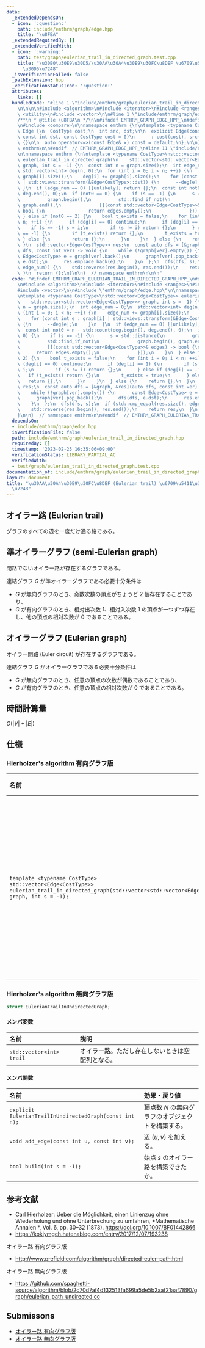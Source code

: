 ```yaml
---
data:
  _extendedDependsOn:
  - icon: ':question:'
    path: include/emthrm/graph/edge.hpp
    title: "\u8FBA"
  _extendedRequiredBy: []
  _extendedVerifiedWith:
  - icon: ':warning:'
    path: test/graph/eulerian_trail_in_directed_graph.test.cpp
    title: "\u30B0\u30E9\u30D5/\u30AA\u30A4\u30E9\u30FC\u8DEF \u6709\u5411\u30B0\u30E9\
      \u30D5\u7248"
  _isVerificationFailed: false
  _pathExtension: hpp
  _verificationStatusIcon: ':question:'
  attributes:
    links: []
  bundledCode: "#line 1 \"include/emthrm/graph/eulerian_trail_in_directed_graph.hpp\"\
    \n\n\n\n#include <algorithm>\n#include <iterator>\n#include <ranges>\n#include\
    \ <utility>\n#include <vector>\n\n#line 1 \"include/emthrm/graph/edge.hpp\"\n\
    /**\n * @title \u8FBA\n */\n\n#ifndef EMTHRM_GRAPH_EDGE_HPP_\n#define EMTHRM_GRAPH_EDGE_HPP_\n\
    \n#include <compare>\n\nnamespace emthrm {\n\ntemplate <typename CostType>\nstruct\
    \ Edge {\n  CostType cost;\n  int src, dst;\n\n  explicit Edge(const int src,\
    \ const int dst, const CostType cost = 0)\n      : cost(cost), src(src), dst(dst)\
    \ {}\n\n  auto operator<=>(const Edge& x) const = default;\n};\n\n}  // namespace\
    \ emthrm\n\n#endif  // EMTHRM_GRAPH_EDGE_HPP_\n#line 11 \"include/emthrm/graph/eulerian_trail_in_directed_graph.hpp\"\
    \n\nnamespace emthrm {\n\ntemplate <typename CostType>\nstd::vector<Edge<CostType>>\
    \ eulerian_trail_in_directed_graph(\n    std::vector<std::vector<Edge<CostType>>>\
    \ graph, int s = -1) {\n  const int n = graph.size();\n  int edge_num = 0;\n \
    \ std::vector<int> deg(n, 0);\n  for (int i = 0; i < n; ++i) {\n    edge_num +=\
    \ graph[i].size();\n    deg[i] += graph[i].size();\n    for (const int e : graph[i]\
    \ | std::views::transform(&Edge<CostType>::dst)) {\n      --deg[e];\n    }\n \
    \ }\n  if (edge_num == 0) [[unlikely]] return {};\n  const int not0 = n - std::count(deg.begin(),\
    \ deg.end(), 0);\n  if (not0 == 0) {\n    if (s == -1) {\n      s = std::distance(\n\
    \          graph.begin(),\n          std::find_if_not(\n              graph.begin(),\
    \ graph.end(),\n              [](const std::vector<Edge<CostType>>& edges) ->\
    \ bool {\n                return edges.empty();\n              }));\n    }\n \
    \ } else if (not0 == 2) {\n    bool t_exists = false;\n    for (int i = 0; i <\
    \ n; ++i) {\n      if (deg[i] == 0) continue;\n      if (deg[i] == 1) {\n    \
    \    if (s == -1) s = i;\n        if (s != i) return {};\n      } else if (deg[i]\
    \ == -1) {\n        if (t_exists) return {};\n        t_exists = true;\n     \
    \ } else {\n        return {};\n      }\n    }\n  } else {\n    return {};\n \
    \ }\n  std::vector<Edge<CostType>> res;\n  const auto dfs = [&graph, &res](auto\
    \ dfs, const int ver) -> void {\n    while (!graph[ver].empty()) {\n      const\
    \ Edge<CostType> e = graph[ver].back();\n      graph[ver].pop_back();\n      dfs(dfs,\
    \ e.dst);\n      res.emplace_back(e);\n    }\n  };\n  dfs(dfs, s);\n  if (std::cmp_equal(res.size(),\
    \ edge_num)) {\n    std::reverse(res.begin(), res.end());\n    return res;\n \
    \ }\n  return {};\n}\n\n}  // namespace emthrm\n\n\n"
  code: "#ifndef EMTHRM_GRAPH_EULERIAN_TRAIL_IN_DIRECTED_GRAPH_HPP_\n#define EMTHRM_GRAPH_EULERIAN_TRAIL_IN_DIRECTED_GRAPH_HPP_\n\
    \n#include <algorithm>\n#include <iterator>\n#include <ranges>\n#include <utility>\n\
    #include <vector>\n\n#include \"emthrm/graph/edge.hpp\"\n\nnamespace emthrm {\n\
    \ntemplate <typename CostType>\nstd::vector<Edge<CostType>> eulerian_trail_in_directed_graph(\n\
    \    std::vector<std::vector<Edge<CostType>>> graph, int s = -1) {\n  const int\
    \ n = graph.size();\n  int edge_num = 0;\n  std::vector<int> deg(n, 0);\n  for\
    \ (int i = 0; i < n; ++i) {\n    edge_num += graph[i].size();\n    deg[i] += graph[i].size();\n\
    \    for (const int e : graph[i] | std::views::transform(&Edge<CostType>::dst))\
    \ {\n      --deg[e];\n    }\n  }\n  if (edge_num == 0) [[unlikely]] return {};\n\
    \  const int not0 = n - std::count(deg.begin(), deg.end(), 0);\n  if (not0 ==\
    \ 0) {\n    if (s == -1) {\n      s = std::distance(\n          graph.begin(),\n\
    \          std::find_if_not(\n              graph.begin(), graph.end(),\n    \
    \          [](const std::vector<Edge<CostType>>& edges) -> bool {\n          \
    \      return edges.empty();\n              }));\n    }\n  } else if (not0 ==\
    \ 2) {\n    bool t_exists = false;\n    for (int i = 0; i < n; ++i) {\n      if\
    \ (deg[i] == 0) continue;\n      if (deg[i] == 1) {\n        if (s == -1) s =\
    \ i;\n        if (s != i) return {};\n      } else if (deg[i] == -1) {\n     \
    \   if (t_exists) return {};\n        t_exists = true;\n      } else {\n     \
    \   return {};\n      }\n    }\n  } else {\n    return {};\n  }\n  std::vector<Edge<CostType>>\
    \ res;\n  const auto dfs = [&graph, &res](auto dfs, const int ver) -> void {\n\
    \    while (!graph[ver].empty()) {\n      const Edge<CostType> e = graph[ver].back();\n\
    \      graph[ver].pop_back();\n      dfs(dfs, e.dst);\n      res.emplace_back(e);\n\
    \    }\n  };\n  dfs(dfs, s);\n  if (std::cmp_equal(res.size(), edge_num)) {\n\
    \    std::reverse(res.begin(), res.end());\n    return res;\n  }\n  return {};\n\
    }\n\n}  // namespace emthrm\n\n#endif  // EMTHRM_GRAPH_EULERIAN_TRAIL_IN_DIRECTED_GRAPH_HPP_\n"
  dependsOn:
  - include/emthrm/graph/edge.hpp
  isVerificationFile: false
  path: include/emthrm/graph/eulerian_trail_in_directed_graph.hpp
  requiredBy: []
  timestamp: '2023-02-25 16:35:06+09:00'
  verificationStatus: LIBRARY_PARTIAL_AC
  verifiedWith:
  - test/graph/eulerian_trail_in_directed_graph.test.cpp
documentation_of: include/emthrm/graph/eulerian_trail_in_directed_graph.hpp
layout: document
title: "\u30AA\u30A4\u30E9\u30FC\u8DEF (Eulerian trail) \u6709\u5411\u30B0\u30E9\u30D5\
  \u7248"
---
```


## オイラー路 (Eulerian trail)

グラフのすべての辺を一度だけ通る路である。


## 準オイラーグラフ (semi-Eulerian graph)

閉路でないオイラー路が存在するグラフである。

連結グラフ $G$ が準オイラーグラフである必要十分条件は
- $G$ が無向グラフのとき、奇数次数の頂点がちょうど $2$ 個存在することであり、
- $G$ が有向グラフのとき、相対出次数 $1$、相対入次数 $1$ の頂点が一つずつ存在し、他の頂点の相対次数が $0$ であることである。


## オイラーグラフ (Eulerian graph)

オイラー閉路 (Euler circuit) が存在するグラフである。

連結グラフ $G$ がオイラーグラフである必要十分条件は
- $G$ が無向グラフのとき、任意の頂点の次数が偶数であることであり、
- $G$ が有向グラフのとき、任意の頂点の相対次数が $0$ であることである。


## 時間計算量

$O(\lvert V \rvert + \lvert E \rvert)$


## 仕様

### Hierholzer's algorithm 有向グラフ版

|名前|戻り値|
|:--|:--|
|`template <typename CostType>`<br>`std::vector<Edge<CostType>> eulerian_trail_in_directed_graph(std::vector<std::vector<Edge<CostType>>> graph, int s = -1);`|有向グラフ $\mathrm{graph}$ における始点 $s$ のオイラー路。ただし存在しないときは空配列を返す。|


### Hierholzer's algorithm 無向グラフ版

```cpp
struct EulerianTrailInUndirectedGraph;
```

#### メンバ変数

|名前|説明|
|:--|:--|
|`std::vector<int> trail`|オイラー路。ただし存在しないときは空配列となる。|

#### メンバ関数

|名前|効果・戻り値|
|:--|:--|
|`explicit EulerianTrailInUndirectedGraph(const int n);`|頂点数 $N$ の無向グラフのオブジェクトを構築する。|
|`void add_edge(const int u, const int v);`|辺 $(u, v)$ を加える。|
|`bool build(int s = -1);`|始点 $s$ のオイラー路を構築できたか。|


## 参考文献

- Carl Hierholzer: Ueber die Möglichkeit, einen Linienzug ohne Wiederholung und ohne Unterbrechung zu umfahren, *Mathematische Annalen *, Vol. 6, pp. 30–32 (1873). https://doi.org/10.1007/BF01442866
- https://kokiymgch.hatenablog.com/entry/2017/12/07/193238

オイラー路 有向グラフ版
- ~~http://www.prefield.com/algorithm/graph/directed_euler_path.html~~

オイラー路 無向グラフ版
- https://github.com/spaghetti-source/algorithm/blob/2c70d7af4d132513fa699a5de5b2aaf21aaf7890/graph/eulerian_path_undirected.cc


## Submissons

- [オイラー路 有向グラフ版](https://onlinejudge.u-aizu.ac.jp/solutions/problem/0225/review/4082901/emthrm/C++14)
- [オイラー路 無向グラフ版](https://yukicoder.me/submissions/701541)

